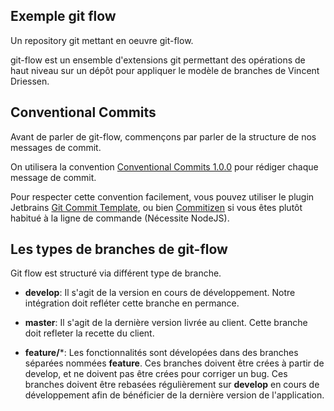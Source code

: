 Exemple git flow
----------------

Un repository git mettant en oeuvre git-flow.

git-flow est un ensemble d'extensions git permettant des opérations de haut niveau sur un dépôt pour appliquer le 
modèle de branches de Vincent Driessen.


Conventional Commits
--------------------
Avant de parler de git-flow, commençons par parler de la structure de nos messages de commit.

On utilisera la convention [Conventional Commits 1.0.0](https://www.conventionalcommits.org/fr/v1.0.0/) pour rédiger 
chaque message de commit.

Pour respecter cette convention facilement, vous pouvez utiliser le plugin Jetbrains [Git Commit Template](https://plugins.jetbrains.com/plugin/9861-git-commit-template), 
ou bien [Commitizen](https://github.com/commitizen/cz-cli) si vous êtes plutôt habitué à la ligne de commande (Nécessite NodeJS).

Les types de branches de git-flow
---------------------------------

Git flow est structuré via différent type de branche.

- **develop**: Il s'agit de la version en cours de développement. Notre intégration doit refléter cette branche en permance.

- **master**: Il s'agit de la dernière version livrée au client. Cette branche doit refleter la recette du client.

- **feature/***: Les fonctionnalités sont dévelopées dans des branches séparées nommées **feature**. Ces branches doivent 
être crées à partir de develop, et ne doivent pas être crées pour corriger un bug. Ces branches doivent être rebasées
régulièrement sur **develop** en cours de développement afin de bénéficier de la dernière version de l'application.


